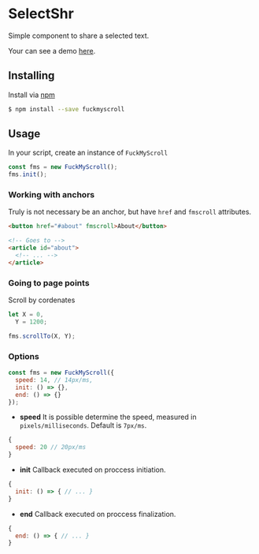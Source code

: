 SelectShr
============
Simple component to share a selected text.

Your can see a demo [here](http://codepen.io/GabrielJMJ/pen/RaBJWo).

## Installing
Install via [npm](http://npmjs.com/package/fuckmyscroll)
```bash
$ npm install --save fuckmyscroll
```

## Usage
In your script, create an instance of ```FuckMyScroll```
```js
const fms = new FuckMyScroll();
fms.init();
```

### Working with anchors
Truly is not necessary be an anchor, but have ```href``` and ```fmscroll``` attributes.
```html
<button href="#about" fmscroll>About</button>

<!-- Goes to -->
<article id="about">
  <!-- ... -->
</article>
```

### Going to page points
Scroll by cordenates
```js
let X = 0,
  Y = 1200;

fms.scrollTo(X, Y);
```

### Options
```js
const fms = new FuckMyScroll({
  speed: 14, // 14px/ms,
  init: () => {},
  end: () => {}
});
```

* **speed**
It is possible determine the speed, measured in ```pixels/milliseconds```. Default is ```7px/ms```.
```js
{
  speed: 20 // 20px/ms
}
```
* **init**
Callback executed on proccess initiation.
```js
{
  init: () => { // ... }
}
```

* **end**
Callback executed on proccess finalization.
```js
{
  end: () => { // ... }
}
```
